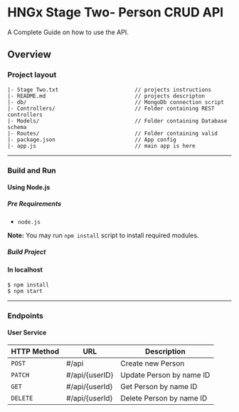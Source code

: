 # HNGx Stage Two- Person CRUD API

A Complete Guide on how to use the API.

## Overview

### Project layout

```
|- Stage Two.txt                        // projects instructions
|- README.md                            // projects descripton
|- db/                                  // MongoDb connection script
|- Controllers/                         // Folder containing REST controllers
|- Models/                              // Folder containing Database schema
|- Routes/                              // Folder containing valid
|- package.json                         // App config
|- app.js                               // main app is here
```

---

### Build and Run

#### Using Node.js

##### Pre Requirements

- `node.js`

**Note:** You may run `npm install` script to install required modules.

##### Build Project

#### In localhost
```
$ npm install
$ npm start
```

---

### Endpoints 

#### User Service

|HTTP Method|URL|Description|
|---|---|---|
|`POST`|#/api | Create new Person |
|`PATCH`|#/api/{userID} | Update Person by name ID |
|`GET`|#/api/{userId} | Get Person by name ID |
|`DELETE`|#/api/{userId} | Delete Person by name ID |